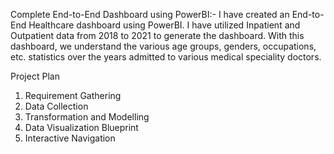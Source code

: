 Complete End-to-End Dashboard using PowerBI:-
I have created an End-to-End Healthcare dashboard using PowerBI. I have utilized Inpatient and Outpatient data from 2018 to 2021 to generate the dashboard. With this dashboard, we understand the various age groups, genders, occupations, etc. statistics over the years admitted to various medical speciality doctors.

Project Plan
1. Requirement Gathering
2. Data Collection
3. Transformation and Modelling
4. Data Visualization Blueprint
5. Interactive Navigation
